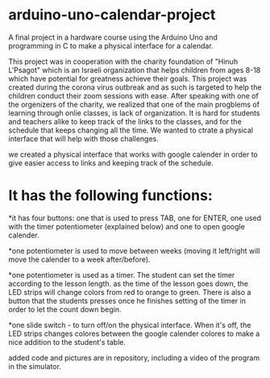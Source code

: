 # arduino-uno-calendar-project
A final project in a hardware course using the Arduino Uno and programming in C to make a physical interface for a calendar.

This project was in cooperation with the charity foundation of "Hinuh L'Psagot" which is an Israeli organization that helps children from ages 8-18 which have potential for greatness achieve their goals. This project was created during the corona virus outbreak and as such is targeted to help the children conduct their zoom sessions with ease. 
After speaking with one of the orgenizers of the charity, we realized that one of the main progblems of learning through onlie classes, is lack of organization. 
It is hard for students and teachers alike to keep track of the links to the classes, and for the schedule that keeps changing all the time.
We wanted to ctrate a physical interface that will help with those challenges.

we created a physical interface that works with google calender in order to give easier access to links and keeping track of the schedule. 
# It has the following functions:
<p>*it has four buttons: one that is used to press TAB, one for ENTER, one used with the timer potentiometer (explained below) and one to open google calender.</p>
<p>*one potentiometer is used to move between weeks (moving it left/right will move the calender to a week after/before).</p>
<p>*one potentiometer is used as a timer. The student can set the timer according to the lesson length. as the time of the lesson goes down, the LED strips will change colors from red to orange to green. There is also a button that the students presses once he finishes setting of the timer in order to let the count down begin.</p>
<p>*one slide switch - to turn off/on the physical interface. When it's off, the LED strips changes colores between the google calender colores to make a nice addition to the student's table.</p>


<p>added code and pictures are in repository, including a video of the program in the simulator.</p>
